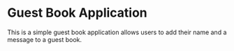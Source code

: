 # Guest Book Application

This is a simple guest book application allows users to add their name and a message to a guest book.
